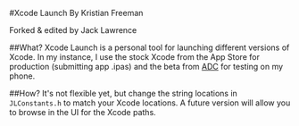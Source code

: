 #Xcode Launch
By Kristian Freeman

Forked & edited by Jack Lawrence

##What?
Xcode Launch is a personal tool for launching different versions of Xcode. In my instance, I use the stock Xcode from the App Store for production (submitting app .ipas) and the beta from [ADC](http://developer.apple.com) for testing on my phone.

##How?
It's not flexible yet, but change the string locations in `JLConstants.h` to match your Xcode locations. A future version will allow you to browse in the UI for the Xcode paths.